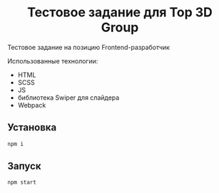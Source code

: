 <h1 align="center">Тестовое задание для Top 3D Group</h1>

<p>Тестовое задание на позицию Frontend-разработчик</p>
<p>
  Использованные технологии:
</p>
<ul>
  <li>HTML</li>
  <li>SCSS</li>
  <li>JS</li>
  <li>библиотека Swiper для слайдера</li>
  <li>Webpack</li>
</ul>


## Установка

```sh
npm i
```

## Запуск

```sh
npm start
```
